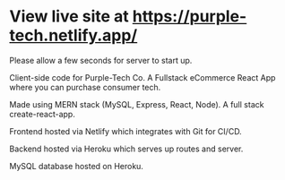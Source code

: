 # View live site at https://purple-tech.netlify.app/

Please allow a few seconds for server to start up.

Client-side code for Purple-Tech Co. A Fullstack eCommerce React App where you can purchase consumer tech. 

Made using MERN stack (MySQL, Express, React, Node). A full stack create-react-app.

Frontend hosted via Netlify which integrates with Git for CI/CD.

Backend hosted via Heroku which serves up routes and server.

MySQL database hosted on Heroku.
